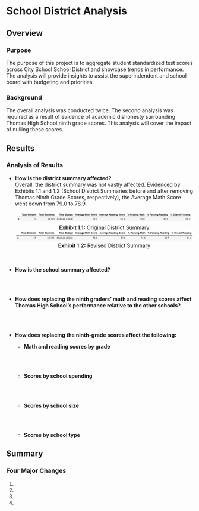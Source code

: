 <h1>School District Analysis</h1>

<h2>Overview</h2>

<h3>Purpose</h3>

<p>
The purpose of this project is to aggregate student standardized test scores across City School School District and showcase trends in performance.  The analysis will provide insights to assist the superindendent and school board with budgeting and priorities.
</p>

<h3>Background</h3>
<p>
The overall analysis was conducted twice.  The second analysis was required as a result of evidence of academic dishonesty surrounding Thomas High School ninth grade scores.  This analysis will cover the impact of nulling these scores.
</p>

<h2>Results</h2>

<h3>Analysis of Results</h3>

<ul>
  <li><b>How is the district summary affected?</b></li>
  Overall, the district summary was not vastly affected.  Evidenced by Exhibits 1.1 and 1.2 (School District Summaries before and after removing Thomas Ninth Grade Scores, respectively), the Average Math Score went down from 79.0 to 78.9.  
  <p align="center">
  <img src="https://github.com/tc9993/school-district-analysis/blob/main/Resources/original_district_summary.png?raw=true" alt="Original District Summary">
  <b>Exhibit 1.1:</b> Original District Summary
    
  <img src ="https://github.com/tc9993/school-district-analysis/blob/main/Resources/revised_district_summary.png?raw=true" alt="Revised District Summary">
  <b>Exhibit 1.2:</b> Revised District Summary
  </p>
  <br><br>
<li><b>How is the school summary affected?</b></li>

<br><br>
<li><b>How does replacing the ninth graders’ math and reading scores affect Thomas High School’s performance relative to the other schools?</b></li>

<br><br>
<li><b>How does replacing the ninth-grade scores affect the following:
  <ul>
  <li><b>Math and reading scores by grade</b></li>
  
  <br><br>
  <li><b>Scores by school spending</b></li>
  
  <br><br>
  <li><b>Scores by school size</b></li>
  
  <br><br>
  <li><b>Scores by school type</b></li>
  
  </ul>
  </b></li>
</ul>

<h2>Summary</h2>

<h3>Four Major Changes</h3>
<ol>
  <li><b></b></li>
  <li><b></b></li>
  <li><b></b></li>
  <li><b></b></li>
</ol>
